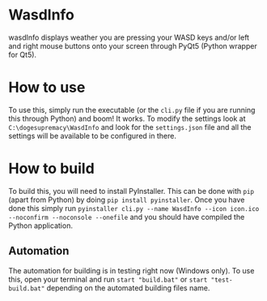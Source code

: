 # WasdInfo
wasdInfo displays weather you are pressing your WASD keys and/or left and right mouse buttons onto your screen through PyQt5 (Python wrapper for Qt5).

# How to use

To use this, simply run the executable (or the `cli.py` file if you are running this through Python) and boom! It works. To modify the settings look at `C:\dogesupremacy\WasdInfo` and look for the `settings.json` file and all the settings will be available to be configured in there.

# How to build

To build this, you will need to install PyInstaller. This can be done with `pip` (apart from Python) by doing `pip install pyinstaller`. Once you have done this simply run `pyinstaller cli.py --name WasdInfo --icon icon.ico --noconfirm --noconsole --onefile` and you should have compiled the Python application.

## Automation
The automation for building is in testing right now (Windows only). To use this, open your terminal and run `start "build.bat"` or `start "test-build.bat"` depending on the automated building files name.
